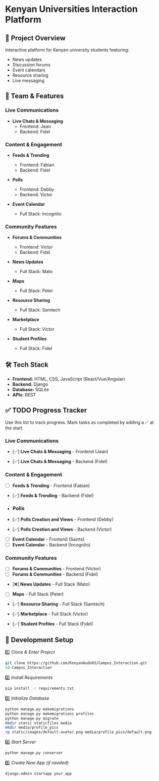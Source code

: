 # Kenyan Universities Interaction Platform

## 🎯 Project Overview

Interactive platform for Kenyan university students featuring:

- News updates
- Discussion forums
- Event calendars
- Resource sharing
- Live messaging

## 👥 Team & Features

### Live Communications

- **Live Chats & Messaging**
  - Frontend: Jean
  - Backend: Fidel

### Content & Engagement

- **Feeds & Trending**

  - Frontend: Fabian
  - Backend: Fidel
- **Polls**

  - Frontend: Debby
  - Backend: Victor
- **Event Calendar**

  - Full Stack: Incognito

### Community Features

- **Forums & Communities**

  - Frontend: Victor
  - Backend: Fidel
- **News Updates**

  - Full Stack: Mato
- **Maps**

  - Full Stack: Peter
- **Resource Sharing**

  - Full Stack: Samtech
- **Marketplace**

  - Full Stack: Victor
- **Student Profiles**

  - Full Stack: Fidel

## 🛠️ Tech Stack

- **Frontend:** HTML, CSS, JavaScript (React/Vue/Angular)
- **Backend:** Django
- **Database:** SQLite
- **APIs:** REST

## ✅ TODO Progress Tracker

Use this list to track progress. Mark tasks as completed by adding a ✅ at the start.

### Live Communications

- [✅] **Live Chats & Messaging** - Frontend (Jean)

- [✅] **Live Chats & Messaging** - Backend (Fidel)

### Content & Engagement

- [ ] **Feeds & Trending** - Frontend (Fabian)

- [✅] **Feeds & Trending** - Backend (Fidel)

- ### Polls
- [✅] **Polls Creation and Views** - Frontend (Debby)
- [✅] **Polls Creation and Views** - Backend (Victor)

- [ ] **Event Calendar** - Frontend (Saints)
- [ ] **Event Calendar** - Backend (Incognito)

### Community Features

- [ ] **Forums & Communities** - Frontend (Victor)
- [ ] **Forums & Communities** - Backend (Fidel)
- [❌] **News Updates** - Full Stack (Mato)
- [ ] **Maps** - Full Stack (Peter)

- [✅] **Resource Sharing** - Full Stack (Samtech)

- [✅] **Marketplace** - Full Stack (Victor)

- [✅] **Student Profiles** - Full Stack (Fidel)


## 🚀 Development Setup

1️⃣ *Clone & Enter Project*

```bash
git clone https://github.com/KenyanAudo03/Campus_Interaction.git
cd Campus_Interaction
```

2️⃣ *Install Requirements*

```bash
pip install -r requirements.txt
```

3️⃣ *Initialize Database*

```bash
python manage.py makemigrations
python manage.py makemigrations profiles
python manage.py migrate
mkdir static staticfiles media
mkdir media/profile_pics
cp static/images/default-avatar.png media/profile_pics/default.png
```

4️⃣ *Start Server*

```bash
python manage.py runserver
```

5️⃣ *Create New App (if needed)*

```bash
django-admin startapp your_app
```
